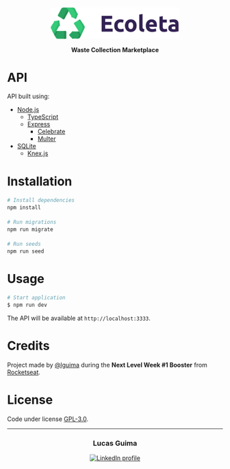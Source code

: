 <p align="center">
  <img alt="Ecoleta" src="./.github/logo.svg" width="300">
</p>

<p align="center">
  <strong>Waste Collection Marketplace</strong>
</p>

# API

API built using:
- [Node.js](https://nodejs.org)
  - [TypeScript](https://www.typescriptlang.org)
  - [Express](https://expressjs.com)
    - [Celebrate](https://github.com/arb/celebrate)
    - [Multer](https://github.com/expressjs/multer)
- [SQLite](https://www.sqlite.org)
  - [Knex.js](http://knexjs.org)

# Installation

```bash
# Install dependencies
npm install

# Run migrations
npm run migrate

# Run seeds
npm run seed
```

# Usage

```bash
# Start application
$ npm run dev
```

The API will be available at `http://localhost:3333`.

# Credits

Project made by [@lguima](https://github.com/lguima) during the **Next Level Week #1 Booster** from [Rocketseat](https://rocketseat.com.br).

# License

Code under license [GPL-3.0](../LICENSE.md).

---

<h3 align="center">
  Lucas Guima
</h3>

<p align="center">
  <a href="https://www.linkedin.com/in/lucasguima/">
    <img alt="LinkedIn profile" src="https://img.shields.io/badge/LinkedIn-lucasguima-0e76a8?style=flat&logoColor=white&logo=linkedin">
  </a>
</p>
